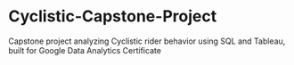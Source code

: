 # Cyclistic-Capstone-Project
Capstone project analyzing Cyclistic rider behavior using SQL and Tableau, built for Google Data Analytics Certificate
